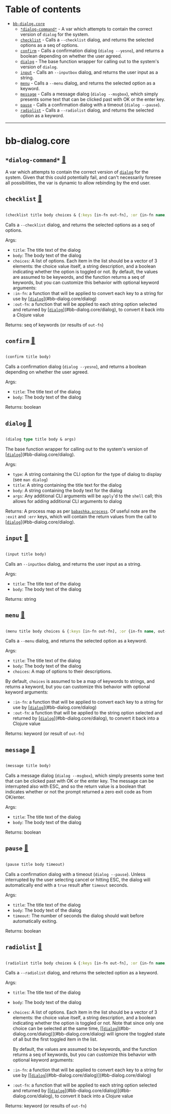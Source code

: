 # Table of contents
-  [`bb-dialog.core`](#bb-dialog.core) 
    -  [`*dialog-command*`](#bb-dialog.core/*dialog-command*) - A var which attempts to contain the correct version of <code>dialog</code> for the system.
    -  [`checklist`](#bb-dialog.core/checklist) - Calls a <code>--checklist</code> dialog, and returns the selected options as a seq of options.
    -  [`confirm`](#bb-dialog.core/confirm) - Calls a confirmation dialog (<code>dialog --yesno</code>), and returns a boolean depending on whether the user agreed.
    -  [`dialog`](#bb-dialog.core/dialog) - The base function wrapper for calling out to the system's version of <code>dialog</code>.
    -  [`input`](#bb-dialog.core/input) - Calls an <code>--inputbox</code> dialog, and returns the user input as a string.
    -  [`menu`](#bb-dialog.core/menu) - Calls a <code>--menu</code> dialog, and returns the selected option as a keyword.
    -  [`message`](#bb-dialog.core/message) - Calls a message dialog (<code>dialog --msgbox</code>), which simply presents some text that can be clicked past with OK or the enter key.
    -  [`pause`](#bb-dialog.core/pause) - Calls a confirmation dialog with a timeout (<code>dialog --pause</code>).
    -  [`radiolist`](#bb-dialog.core/radiolist) - Calls a <code>--radiolist</code> dialog, and returns the selected option as a keyword.

-----
# <a name="bb-dialog.core">bb-dialog.core</a>






## <a name="bb-dialog.core/*dialog-command*">`*dialog-command*`</a> [📃](https://github.com/pixelated-noise/bb-dialog/blob/main/src/bb_dialog/core.clj#L6-L13)
<a name="bb-dialog.core/*dialog-command*"></a>

A var which attempts to contain the correct version of [`dialog`](#bb-dialog.core/dialog) for the system. Given that this could potentially fail,
   and can't necessarily foresee all possibilities, the var is dynamic to allow rebinding by the end user.

## <a name="bb-dialog.core/checklist">`checklist`</a> [📃](https://github.com/pixelated-noise/bb-dialog/blob/main/src/bb_dialog/core.clj#L108-L126)
<a name="bb-dialog.core/checklist"></a>
``` clojure

(checklist title body choices & {:keys [in-fn out-fn], :or {in-fn name, out-fn keyword}})
```


Calls a `--checklist` dialog, and returns the selected options as a seq of options.
   
   Args:
   - `title`: The title text of the dialog
   - `body`: The body text of the dialog
   - `choices`: A list of options. Each item in the list should be a vector of 3 elements: the choice value itself, a string description, 
     and a boolean indicating whether the option is toggled or not.
     By default, the values are assumed to be keywords, and the function returns a seq of keywords, but you can customize this behavior with 
     optional keyword arguments:
   - `:in-fn`: a function that will be applied to convert each key to a string for use by [[`dialog`](#bb-dialog.core/dialog)](#bb-dialog.core/dialog)
   - `:out-fn`: a function that will be applied to each string option selected and returned by [[`dialog`](#bb-dialog.core/dialog)](#bb-dialog.core/dialog), to convert it back into a 
     Clojure value
   
   Returns: seq of keywords (or results of `out-fn`)

## <a name="bb-dialog.core/confirm">`confirm`</a> [📃](https://github.com/pixelated-noise/bb-dialog/blob/main/src/bb_dialog/core.clj#L49-L58)
<a name="bb-dialog.core/confirm"></a>
``` clojure

(confirm title body)
```


Calls a confirmation dialog (`dialog --yesno`), and returns a boolean depending on whether the user agreed.
   
   Args:
   - `title`: The title text of the dialog
   - `body`: The body text of the dialog
   
   Returns: boolean

## <a name="bb-dialog.core/dialog">`dialog`</a> [📃](https://github.com/pixelated-noise/bb-dialog/blob/main/src/bb_dialog/core.clj#L15-L34)
<a name="bb-dialog.core/dialog"></a>
``` clojure

(dialog type title body & args)
```


The base function wrapper for calling out to the system's version of [[`dialog`](#bb-dialog.core/dialog)](#bb-dialog.core/dialog).
   
   Args:
   - `type`: A string containing the CLI option for the type of dialog to display (see `man dialog`)
   - `title`: A string containing the title text for the dialog
   - `body`: A string containing the body text for the dialog
   - `args`: Any additional CLI arguments will be `apply`'d to the `shell` call; this allows for adding additional CLI arguments to dialog
   
   Returns:
   A process map as per [`babashka.process`](https://github.com/babashka/process/blob/master/API.md#process-). Of useful note are the `:exit`
   and `:err` keys, which will contain the return values from the call to [[`dialog`](#bb-dialog.core/dialog)](#bb-dialog.core/dialog).

## <a name="bb-dialog.core/input">`input`</a> [📃](https://github.com/pixelated-noise/bb-dialog/blob/main/src/bb_dialog/core.clj#L73-L83)
<a name="bb-dialog.core/input"></a>
``` clojure

(input title body)
```


Calls an `--inputbox` dialog, and returns the user input as a string.
   
   Args:
   - `title`: The title text of the dialog
   - `body`: The body text of the dialog
   
   Returns: string

## <a name="bb-dialog.core/menu">`menu`</a> [📃](https://github.com/pixelated-noise/bb-dialog/blob/main/src/bb_dialog/core.clj#L85-L106)
<a name="bb-dialog.core/menu"></a>
``` clojure

(menu title body choices & {:keys [in-fn out-fn], :or {in-fn name, out-fn keyword}})
```


Calls a `--menu` dialog, and returns the selected option as a keyword.
   
   Args:
   - `title`: The title text of the dialog
   - `body`: The body text of the dialog
   - `choices`: A map of options to their descriptions. 
   
   By default, `choices` is assumed to be a map of keywords to strings, and returns a keyword, but you can customize this behavior with 
   optional keyword arguments:
   - `:in-fn`: a function that will be applied to convert each key to a string for use by [[`dialog`](#bb-dialog.core/dialog)](#bb-dialog.core/dialog)
   - `:out-fn`: a function that will be applied to the string option selected and returned by [[`dialog`](#bb-dialog.core/dialog)](#bb-dialog.core/dialog), to convert it back into a 
     Clojure value
   
   Returns: keyword (or result of `out-fn`)

## <a name="bb-dialog.core/message">`message`</a> [📃](https://github.com/pixelated-noise/bb-dialog/blob/main/src/bb_dialog/core.clj#L36-L47)
<a name="bb-dialog.core/message"></a>
``` clojure

(message title body)
```


Calls a message dialog (`dialog --msgbox`), which simply presents some text that can be clicked past with OK or the enter key.
   The message can be interrupted also with ESC, and so the return value is a boolean that indicates whether or not the prompt
   returned a zero exit code as from OK/enter.
   
   Args:
   - `title`: The title text of the dialog
   - `body`: The body text of the dialog
   
   Returns: boolean

## <a name="bb-dialog.core/pause">`pause`</a> [📃](https://github.com/pixelated-noise/bb-dialog/blob/main/src/bb_dialog/core.clj#L60-L71)
<a name="bb-dialog.core/pause"></a>
``` clojure

(pause title body timeout)
```


Calls a confirmation dialog with a timeout (`dialog --pause`). Unless interrupted by the user selecting cancel or hitting ESC,
   the dialog will automatically end with a `true` result after `timeout` seconds.
   
   Args:
   - `title`: The title text of the dialog
   - `body`: The body text of the dialog
   - `timeout`: The number of seconds the dialog should wait before automatically exiting.
   
   Returns: boolean

## <a name="bb-dialog.core/radiolist">`radiolist`</a> [📃](https://github.com/pixelated-noise/bb-dialog/blob/main/src/bb_dialog/core.clj#L128-L150)
<a name="bb-dialog.core/radiolist"></a>
``` clojure

(radiolist title body choices & {:keys [in-fn out-fn], :or {in-fn name, out-fn keyword}})
```


Calls a `--radiolist` dialog, and returns the selected option as a keyword.
   
   Args:
   - `title`: The title text of the dialog
   - `body`: The body text of the dialog
   - `choices`: A list of options. Each item in the list should be a vector of 3 elements: the choice value itself, a string description, 
     and a boolean indicating whether the option is toggled or not. Note that since only one choice can be selected at the same time, 
     [[[`dialog`](#bb-dialog.core/dialog)](#bb-dialog.core/dialog)](#bb-dialog.core/dialog) will ignore the toggled state of all but the first toggled item in the list.
     
     By default, the values are assumed to be keywords, and the function returns a seq of keywords, but you can customize this behavior with 
     optional keyword arguments:
   - `:in-fn`: a function that will be applied to convert each key to a string for use by [[[`dialog`](#bb-dialog.core/dialog)](#bb-dialog.core/dialog)](#bb-dialog.core/dialog)
   - `:out-fn`: a function that will be applied to each string option selected and returned by [[[`dialog`](#bb-dialog.core/dialog)](#bb-dialog.core/dialog)](#bb-dialog.core/dialog), to convert it back into a 
     Clojure value
   
   Returns: keyword (or results of `out-fn`)
